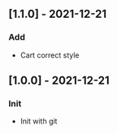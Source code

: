 ## [1.1.0] - 2021-12-21
### Add
- Cart correct style

## [1.0.0] - 2021-12-21
### Init
- Init with git
